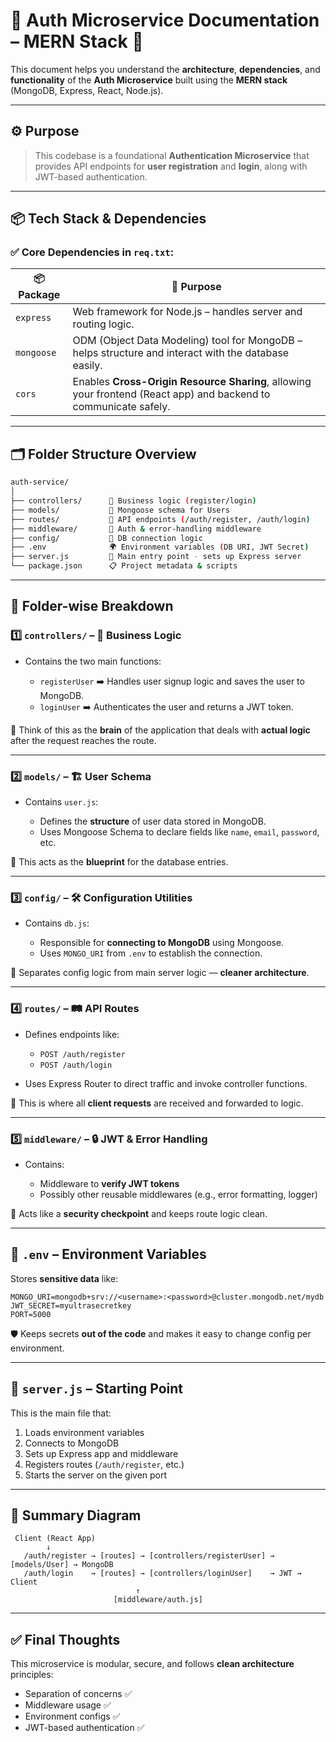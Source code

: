 

# 📘 Auth Microservice Documentation – MERN Stack 🔐

This document helps you understand the **architecture**, **dependencies**, and **functionality** of the **Auth Microservice** built using the **MERN stack** (MongoDB, Express, React, Node.js).

---

## ⚙️ Purpose

> This codebase is a foundational **Authentication Microservice** that provides API endpoints for **user registration** and **login**, along with JWT-based authentication.

---

## 📦 Tech Stack & Dependencies

### ✅ Core Dependencies in `req.txt`:

| 📦 Package | 🌟 Purpose                                                                                                       |
| ---------- | ---------------------------------------------------------------------------------------------------------------- |
| `express`  | Web framework for Node.js – handles server and routing logic.                                                    |
| `mongoose` | ODM (Object Data Modeling) tool for MongoDB – helps structure and interact with the database easily.             |
| `cors`     | Enables **Cross-Origin Resource Sharing**, allowing your frontend (React app) and backend to communicate safely. |

---

## 🗂️ Folder Structure Overview

```bash
auth-service/
│
├── controllers/      📂 Business logic (register/login)
├── models/           📂 Mongoose schema for Users
├── routes/           📂 API endpoints (/auth/register, /auth/login)
├── middleware/       📂 Auth & error-handling middleware
├── config/           📂 DB connection logic
├── .env              🌍 Environment variables (DB URI, JWT Secret)
├── server.js         🚀 Main entry point - sets up Express server
└── package.json      📋 Project metadata & scripts
```

---

## 📁 Folder-wise Breakdown

### 1️⃣ `controllers/` – 🧠 **Business Logic**

* Contains the two main functions:

  * `registerUser` ➡️ Handles user signup logic and saves the user to MongoDB.
  * `loginUser` ➡️ Authenticates the user and returns a JWT token.

📌 Think of this as the **brain** of the application that deals with **actual logic** after the request reaches the route.

---

### 2️⃣ `models/` – 🏗️ **User Schema**

* Contains `user.js`:

  * Defines the **structure** of user data stored in MongoDB.
  * Uses Mongoose Schema to declare fields like `name`, `email`, `password`, etc.

📌 This acts as the **blueprint** for the database entries.

---

### 3️⃣ `config/` – 🛠️ **Configuration Utilities**

* Contains `db.js`:

  * Responsible for **connecting to MongoDB** using Mongoose.
  * Uses `MONGO_URI` from `.env` to establish the connection.

📌 Separates config logic from main server logic — **cleaner architecture**.

---

### 4️⃣ `routes/` – 🛤️ **API Routes**

* Defines endpoints like:

  * `POST /auth/register`
  * `POST /auth/login`

* Uses Express Router to direct traffic and invoke controller functions.

📌 This is where all **client requests** are received and forwarded to logic.

---

### 5️⃣ `middleware/` – 🔒 **JWT & Error Handling**

* Contains:

  * Middleware to **verify JWT tokens**
  * Possibly other reusable middlewares (e.g., error formatting, logger)

📌 Acts like a **security checkpoint** and keeps route logic clean.

---

## 🔐 `.env` – Environment Variables

Stores **sensitive data** like:

```env
MONGO_URI=mongodb+srv://<username>:<password>@cluster.mongodb.net/mydb
JWT_SECRET=myultrasecretkey
PORT=5000
```

🛡️ Keeps secrets **out of the code** and makes it easy to change config per environment.

---

## 🚀 `server.js` – Starting Point

This is the main file that:

1. Loads environment variables
2. Connects to MongoDB
3. Sets up Express app and middleware
4. Registers routes (`/auth/register`, etc.)
5. Starts the server on the given port

---

## 🧠 Summary Diagram

```plaintext
 Client (React App)
        ↓
   /auth/register → [routes] → [controllers/registerUser] → [models/User] → MongoDB
   /auth/login    → [routes] → [controllers/loginUser]    → JWT → Client
                            ↑
                       [middleware/auth.js]
```

---

## ✅ Final Thoughts

This microservice is modular, secure, and follows **clean architecture** principles:

* Separation of concerns ✅
* Middleware usage ✅
* Environment configs ✅
* JWT-based authentication ✅



